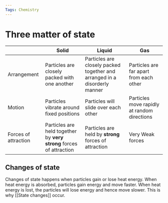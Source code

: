 ```yaml
---
Tags: Chemistry
---
```

# Three matter of state
|                      | Solid                                                               | Liquid                                                                    | Gas                                         |
| -------------------- | ------------------------------------------------------------------- | ------------------------------------------------------------------------- | ------------------------------------------- |
| Arrangement          | Particles are closely packed with one another                       | Particles are closely packed together and arranged in a disorderly manner | Particles are far apart from each other     |
| Motion               | Particles vibrate around fixed positions                            | Particles will slide over each other                                      | Particles move rapidly at random directions |
| Forces of attraction | Particles are held together by **very strong** forces of attraction | Particles are held by **strong** forces of attraction                     | Very Weak forces                                             |

## Changes of state
Changes of state happens when particles gain or lose heat energy. When heat energy is absorbed, particles gain energy and move faster. When heat energy is lost, the particles will lose energy and hence move slower.
This is why [[State changes]] occur.